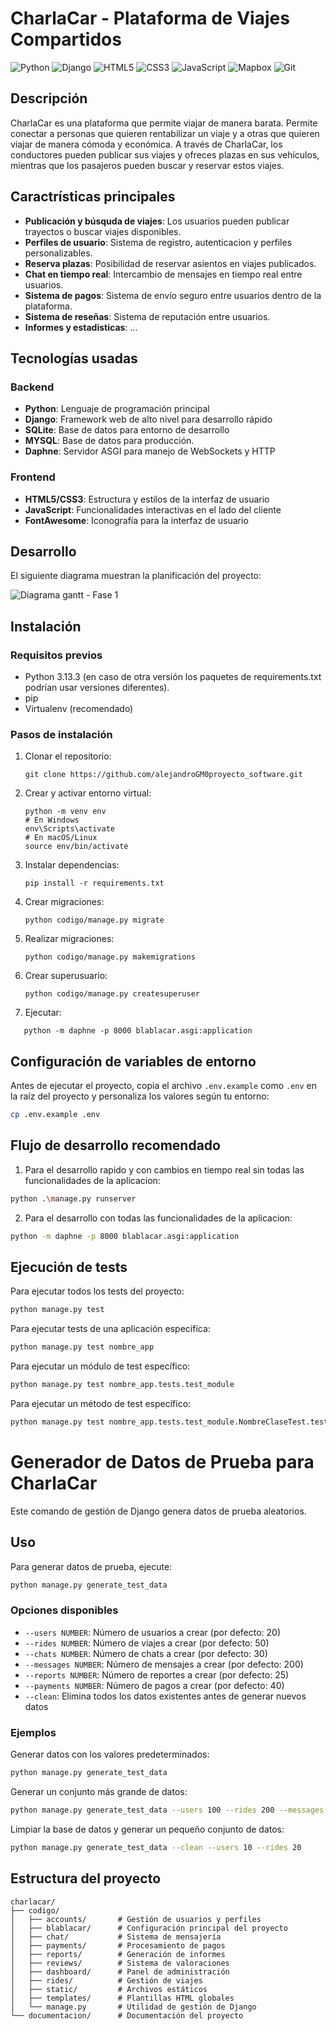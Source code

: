 # CharlaCar - Plataforma de Viajes Compartidos

![Python](https://img.shields.io/badge/python-3670A0?style=for-the-badge&logo=python&logoColor=ffdd54)
![Django](https://img.shields.io/badge/Django-092E20?style=for-the-badge&logo=django&logoColor=white)
![HTML5](https://img.shields.io/badge/html5-%23E34F26.svg?style=for-the-badge&logo=html5&logoColor=white)
![CSS3](https://img.shields.io/badge/css3-%231572B6.svg?style=for-the-badge&logo=css3&logoColor=white)
![JavaScript](https://img.shields.io/badge/javascript-%23323330.svg?style=for-the-badge&logo=javascript&logoColor=%23F7DF1E)
![Mapbox](https://img.shields.io/badge/Mapbox-000000?style=for-the-badge&logo=mapbox&logoColor=white)
![Git](https://img.shields.io/badge/git-%23F05033.svg?style=for-the-badge&logo=git&logoColor=white)

## Descripción
CharlaCar es una plataforma que permite viajar de manera barata. Permite conectar a personas que quieren rentabilizar un viaje y a otras que quieren viajar de manera cómoda y económica. A través de CharlaCar, los conductores pueden publicar sus viajes y ofreces plazas en sus vehículos, mientras que los pasajeros pueden buscar y reservar estos viajes.

## Caractrísticas principales

- **Publicación y búsquda de viajes**: Los usuarios pueden publicar trayectos o buscar viajes disponibles.
- **Perfiles de usuario**: Sistema de registro, autenticacion y perfiles personalizables.
- **Reserva plazas**: Posibilidad de reservar asientos en viajes publicados.
- **Chat en tiempo real**: Intercambio de mensajes en tiempo real entre usuarios.
- **Sistema de pagos**: Sistema de envío seguro entre usuarios dentro de la plataforma.
- **Sistema de reseñas**: Sistema de reputación entre usuarios.
- **Informes y estadisticas**: ...

## Tecnologías usadas

### Backend

- **Python**: Lenguaje de programación principal
- **Django**: Framework web de alto nivel para desarrollo rápido
- **SQLite**: Base de datos para entorno de desarrollo
- **MYSQL**: Base de datos para producción.
- **Daphne**: Servidor ASGI para manejo de WebSockets y HTTP

### Frontend

- **HTML5/CSS3**: Estructura y estilos de la interfaz de usuario
- **JavaScript**: Funcionalidades interactivas en el lado del cliente
- **FontAwesome**: Iconografía para la interfaz de usuario

## Desarrollo

El siguiente diagrama muestran la planificación del proyecto:

![Diagrama gantt - Fase 1](documentacion/diagrama_gantt.png)

## Instalación

### Requisitos previos
- Python 3.13.3 (en caso de otra versión los paquetes de requirements.txt podrían usar versiones diferentes).
- pip
- Virtualenv (recomendado)

### Pasos de instalación

1. Clonar el repositorio:
   ```
   git clone https://github.com/alejandroGM0proyecto_software.git
   ```

2. Crear y activar entorno virtual:
   ```
   python -m venv env
   # En Windows
   env\Scripts\activate
   # En macOS/Linux
   source env/bin/activate
   ```

3. Instalar dependencias:
   ```
   pip install -r requirements.txt
   ```

4. Crear migraciones:
   ```
   python codigo/manage.py migrate
   ```

5. Realizar migraciones:
   ```
   python codigo/manage.py makemigrations
   ```
5. Crear superusuario:
   ```
   python codigo/manage.py createsuperuser
   ```
5. Ejecutar:
```
   python -m daphne -p 8000 blablacar.asgi:application
```

## Configuración de variables de entorno

Antes de ejecutar el proyecto, copia el archivo `.env.example` como `.env` en la raíz del proyecto y personaliza los valores según tu entorno:

```bash
cp .env.example .env
```

## Flujo de desarrollo recomendado

1. Para el desarrollo rapido y con cambios en tiempo real sin todas las funcionalidades de la aplicacion:
```bash
python .\manage.py runserver
```
2. Para el desarrollo con todas las funcionalidades de la aplicacion:
```bash
python -m daphne -p 8000 blablacar.asgi:application
```

## Ejecución de tests

Para ejecutar todos los tests del proyecto:
```bash
python manage.py test
```

Para ejecutar tests de una aplicación específica:
```bash
python manage.py test nombre_app
```

Para ejecutar un módulo de test específico:
```bash
python manage.py test nombre_app.tests.test_module
```



Para ejecutar un método de test específico:
```bash
python manage.py test nombre_app.tests.test_module.NombreClaseTest.test_metodo
```

# Generador de Datos de Prueba para CharlaCar

Este comando de gestión de Django genera datos de prueba aleatorios.
## Uso

Para generar datos de prueba, ejecute:

```bash
python manage.py generate_test_data
```

### Opciones disponibles

- `--users NUMBER`: Número de usuarios a crear (por defecto: 20)
- `--rides NUMBER`: Número de viajes a crear (por defecto: 50)
- `--chats NUMBER`: Número de chats a crear (por defecto: 30)
- `--messages NUMBER`: Número de mensajes a crear (por defecto: 200)
- `--reports NUMBER`: Número de reportes a crear (por defecto: 25)
- `--payments NUMBER`: Número de pagos a crear (por defecto: 40)
- `--clean`: Elimina todos los datos existentes antes de generar nuevos datos

### Ejemplos

Generar datos con los valores predeterminados:
```bash
python manage.py generate_test_data
```

Generar un conjunto más grande de datos:
```bash
python manage.py generate_test_data --users 100 --rides 200 --messages 1000
```

Limpiar la base de datos y generar un pequeño conjunto de datos:
```bash
python manage.py generate_test_data --clean --users 10 --rides 20
```

## Estructura del proyecto

```
charlacar/
├── codigo/
│   ├── accounts/       # Gestión de usuarios y perfiles
│   ├── blablacar/      # Configuración principal del proyecto
│   ├── chat/           # Sistema de mensajería
│   ├── payments/       # Procesamiento de pagos
│   ├── reports/        # Generación de informes
│   ├── reviews/        # Sistema de valoraciones
│   ├── dashboard/      # Panel de administración
│   ├── rides/          # Gestión de viajes
│   ├── static/         # Archivos estáticos
│   ├── templates/      # Plantillas HTML globales
│   └── manage.py       # Utilidad de gestión de Django
└── documentacion/      # Documentación del proyecto
```